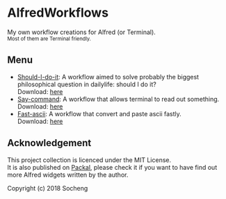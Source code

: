 # AlfredWorkflows
My own workflow creations for Alfred (or Terminal).   
<sub>Most of them are Terminal friendly.</sub>
## Menu
- [Should-I-do-it](https://github.com/LiSongcheng/AlfredWorkflows/tree/master/Index/should_i_do_it): A workflow aimed to solve probably the biggest philosophical question in dailylife: should I do it?  
    Download: [here](https://github.com/LiSongcheng/AlfredWorkflows/blob/master/workflows/Should.alfredworkflow?raw=true)
- [Say-command](https://github.com/LiSongcheng/AlfredWorkflows/tree/master/Index/say-workflow): A workflow that allows terminal to read out something.  
    Download: [here](https://github.com/LiSongcheng/AlfredWorkflows/blob/master/workflows/say_command.alfredworkflow?raw=true)
- [Fast-ascii](https://github.com/LiSongcheng/AlfredWorkflows/tree/master/Index/fast-ascii): A workflow that convert and paste ascii fastly.  
    Download: [here](https://github.com/LiSongcheng/AlfredWorkflows/blob/master/workflows/Fast_ascii.alfredworkflow?raw=true)
    
## Acknowledgement
This project collection is licenced under the MIT License.  
It is also published on [Packal](http://www.packal.org/users/lisongcheng), please check it if you want to have find out more Alfred widgets written by the author.

Copyright (c) 2018 Socheng
